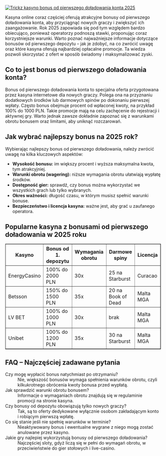 [![Trickz kasyno bonus od pierwszego doładowania konta 2025](https://123-caf.pages.dev/gitsignup.png)](https://vrmoo.ru/Bt82HjjY)

<p>Kasyna online coraz częściej oferują atrakcyjne bonusy od pierwszego doładowania konta, aby przyciągnąć nowych graczy i zwiększyć ich zaangażowanie. Rok 2025 zapowiada się pod tym względem bardzo obiecująco, ponieważ operatorzy podnoszą stawki, proponując coraz korzystniejsze warunki. Warto poznać najważniejsze informacje dotyczące bonusów od pierwszego depozytu – jak je zdobyć, na co zwrócić uwagę oraz które kasyna oferują najbardziej opłacalne promocje. Ta wiedza pozwoli skorzystać z ofert w sposób świadomy i maksymalizować zyski.</p>  <h2>Co to jest bonus od pierwszego doładowania konta?</h2> <p>Bonus od pierwszego doładowania konta to specjalna oferta przygotowana przez kasyna internetowe dla nowych graczy. Polega ona na przyznaniu dodatkowych środków lub darmowych spinów po dokonaniu pierwszej wpłaty. Często bonus obejmuje procent od wpłaconej kwoty, na przykład 100% do 1000 PLN. Takie promocje mają na celu zachęcenie do rejestracji i aktywnej gry. Warto jednak zawsze dokładnie zapoznać się z warunkami obrotu bonusem oraz limitami, aby uniknąć rozczarowań.</p>  <h2>Jak wybrać najlepszy bonus na 2025 rok?</h2> <p>Wybierając najlepszy bonus od pierwszego doładowania, należy zwrócić uwagę na kilka kluczowych aspektów:</p> <ul>   <li><strong>Wysokość bonusu:</strong> im większy procent i wyższa maksymalna kwota, tym atrakcyjniej.</li>   <li><strong>Warunki obrotu (wagering):</strong> niższe wymagania obrotu ułatwiają wypłatę środków.</li>   <li><strong>Dostępność gier:</strong> sprawdź, czy bonus można wykorzystać we wszystkich grach lub tylko wybranych.</li>   <li><strong>Okres ważności:</strong> długość czasu, w którym musisz spełnić warunki bonuse.</li>   <li><strong>Bezpieczeństwo i licencja kasyna:</strong> ważne jest, aby grać u zaufanego operatora.</li> </ul>  <h2>Popularne kasyna z bonusami od pierwszego doładowania w 2025 roku</h2> <table border="1" cellspacing="0" cellpadding="5">   <thead>     <tr>       <th>Kasyno</th>       <th>Bonus od 1. depozytu</th>       <th>Wymagania obrotu</th>       <th>Darmowe spiny</th>       <th>Licencja</th>     </tr>   </thead>   <tbody>     <tr>       <td>EnergyCasino</td>       <td>100% do 2000 PLN</td>       <td>30x</td>       <td>25 na Starburst</td>       <td>Curacao</td>     </tr>     <tr>       <td>Betsson</td>       <td>150% do 1500 PLN</td>       <td>35x</td>       <td>20 na Book of Dead</td>       <td>Malta MGA</td>     </tr>     <tr>       <td>LV BET</td>       <td>100% do 1000 PLN</td>       <td>30x</td>       <td>brak</td>       <td>Malta MGA</td>     </tr>     <tr>       <td>Unibet</td>       <td>100% do 1200 PLN</td>       <td>35x</td>       <td>30 na Starburst</td>       <td>Malta MGA</td>     </tr>   </tbody> </table>  <h2>FAQ – Najczęściej zadawane pytania</h2> <dl>   <dt>Czy mogę wypłacić bonus natychmiast po otrzymaniu?</dt>   <dd>Nie, większość bonusów wymaga spełnienia warunków obrotu, czyli kilkukrotnego obrócenia kwoty bonusa przed wypłatą.</dd>    <dt>Jak sprawdzić warunki obrotu bonusem?</dt>   <dd>Informacje o wymaganiach obrotu znajdują się w regulaminie promocji na stronie kasyna.</dd>    <dt>Czy bonusy od depozytu obowiązują tylko nowych graczy?</dt>   <dd>Tak, są to oferty dedykowane wyłącznie osobom zakładającym konto i robiącym pierwszą wpłatę.</dd>    <dt>Co się stanie jeśli nie spełnię warunków w terminie?</dt>   <dd>Nieaktywowany bonus i ewentualne wygrane z niego mogą zostać anulowane przez kasyno.</dd>    <dt>Jakie gry najlepiej wykorzystują bonusy od pierwszego doładowania?</dt>   <dd>Najczęściej sloty, gdyż liczą się w pełni do wymagań obrotu, w przeciwieństwie do gier stołowych i live-casino.</dd> </dl>